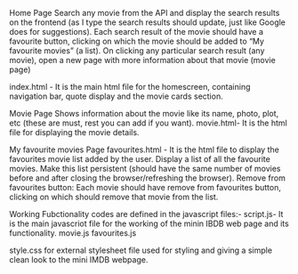 Home Page
Search any movie from the API and display the search results on the frontend (as I type the search results should update, just like Google does for suggestions).
Each search result of the movie should have a favourite button, clicking on which the movie should be added to “My favourite movies” (a list).
On clicking any particular search result (any movie), open a new page with more information about that movie (movie page)

index.html - It is the main html file for the homescreen, containing navigation bar, quote display and the movie cards section.

Movie Page
Shows information about the movie like its name, photo, plot, etc (these are must, rest you can add if you want).
movie.html- It is the html file for displaying the movie details.
 
My favourite movies Page 
favourites.html - It is the html file to display the favourites movie list added by the user.
Display a list of all the favourite movies.
Make this list persistent (should have the same number of movies before and after closing the browser/refreshing the browser).
Remove from favourites button: Each movie should have remove from favourites button, clicking on which should remove that movie from the list.

Working Fubctionality codes are defined in the javascript files:-
script.js- It is the main javascriot file for the working of the minin IBDB web page and its functionality.
movie.js
favourites.js

style.css for external stylesheet file used for styling and giving a simple clean look to the mini IMDB webpage.
